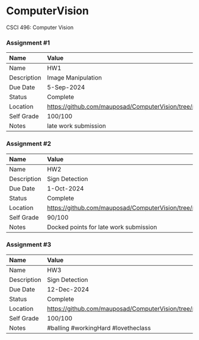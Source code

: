 # ComputerVision
CSCI 496: Computer Vision


### Assignment #1


| Name | Value |
| :--- | :--- |
| Name | HW1 |
| Description | Image Manipulation |
| Due Date | 5-Sep-2024 |
| Status | Complete |
| Location | https://github.com/mauposad/ComputerVision/tree/main/HW1 |
| Self Grade | 100/100 |
| Notes | late work submission|


### Assignment #2


| Name | Value |
| :--- | :--- |
| Name | HW2 |
| Description | Sign Detection |
| Due Date | 1-Oct-2024 |
| Status | Complete |
| Location | https://github.com/mauposad/ComputerVision/tree/main/HW2 |
| Self Grade | 90/100 |
| Notes | Docked points for late work submission|


### Assignment #3


| Name | Value |
| :--- | :--- |
| Name | HW3 |
| Description | Sign Detection |
| Due Date | 12-Dec-2024 |
| Status | Complete |
| Location | https://github.com/mauposad/ComputerVision/tree/main/HW3 |
| Self Grade | 100/100 |
| Notes | #balling #workingHard #lovetheclass|